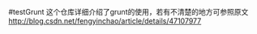 #testGrunt
这个仓库详细介绍了grunt的使用，若有不清楚的地方可参照原文<br>
http://blog.csdn.net/fengyinchao/article/details/47107977
